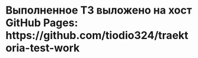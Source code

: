 <h1>Выполненное ТЗ выложено на хост GitHub Pages: https://github.com/tiodio324/traektoria-test-work</h1>
